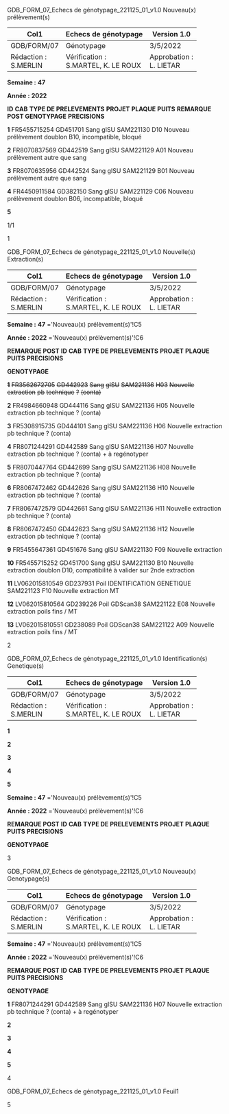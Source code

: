 GDB_FORM_07_Echecs de génotypage_221125_01_v1.0 Nouveau(x) prélèvement(s)




|Col1|Echecs de génotypage|Version 1.0|
|---|---|---|
|GDB/FORM/07|Génotypage|3/5/2022|
|Rédaction :<br>S.MERLIN|Vérification :<br>S.MARTEL, K. LE ROUX|Approbation :<br>L. LIETAR|


**Semaine :** **47**

**Année :** **2022**

**ID** **CAB** **TYPE DE PRELEVEMENTS** **PROJET** **PLAQUE** **PUITS** **REMARQUE POST GENOTYPAGE** **PRECISIONS**

**1** FR5455715254 GD451701 Sang gISU SAM221130 D10 Nouveau prélèvement doublon B10, incompatible, bloqué

**2** FR8070837569 GD442519 Sang gISU SAM221129 A01 Nouveau prélèvement autre que sang

**3** FR8070635956 GD442524 Sang gISU SAM221129 B01 Nouveau prélèvement autre que sang

**4** FR4450911584 GD382150 Sang gISU SAM221129 C06 Nouveau prélèvement doublon B06, incompatible, bloqué

**5**

1/1


1

GDB_FORM_07_Echecs de génotypage_221125_01_v1.0 Nouvelle(s) Extraction(s)



|Col1|Echecs de génotypage|Version 1.0|
|---|---|---|
|GDB/FORM/07|Génotypage|3/5/2022|
|Rédaction :<br>S.MERLIN|Vérification :<br>S.MARTEL, K. LE ROUX|Approbation :<br>L. LIETAR|


**Semaine :** **47** ='Nouveau(x) prélèvement(s)'!C5

**Année :** **2022** ='Nouveau(x) prélèvement(s)'!C6



**REMARQUE POST**
**ID** **CAB** **TYPE DE PRELEVEMENTS** **PROJET** **PLAQUE** **PUITS** **PRECISIONS**

**GENOTYPAGE**


~~**1**~~ ~~FR3562672705~~ ~~GD442923~~ ~~Sang~~ ~~gISU~~ ~~SAM221136~~ ~~H03~~ ~~Nouvelle~~ ~~extraction~~ ~~pb~~ ~~technique~~ ~~?~~ ~~(conta)~~

**2** FR4984660948 GD444116 Sang gISU SAM221136 H05 Nouvelle extraction pb technique ? (conta)

**3** FR5308915735 GD444101 Sang gISU SAM221136 H06 Nouvelle extraction pb technique ? (conta)

**4** FR8071244291 GD442589 Sang gISU SAM221136 H07 Nouvelle extraction pb technique ? (conta) + à regénotyper

**5** FR8070447764 GD442699 Sang gISU SAM221136 H08 Nouvelle extraction pb technique ? (conta)

**6** FR8067472462 GD442626 Sang gISU SAM221136 H10 Nouvelle extraction pb technique ? (conta)

**7** FR8067472579 GD442661 Sang gISU SAM221136 H11 Nouvelle extraction pb technique ? (conta)

**8** FR8067472450 GD442623 Sang gISU SAM221136 H12 Nouvelle extraction pb technique ? (conta)

**9** FR5455647361 GD451676 Sang gISU SAM221130 F09 Nouvelle extraction

**10** FR5455715252 GD451700 Sang gISU SAM221130 B10 Nouvelle extraction doublon D10, compatibilité à valider sur 2nde extraction

**11** LV062015810549 GD237931 Poil IDENTIFICATION GENETIQUE SAM221123 F10 Nouvelle extraction MT

**12** LV062015810564 GD239226 Poil GDScan38 SAM221122 E08 Nouvelle extraction poils fins / MT

**13** LV062015810551 GD238089 Poil GDScan38 SAM221122 A09 Nouvelle extraction poils fins / MT


2

GDB_FORM_07_Echecs de génotypage_221125_01_v1.0 Identification(s) Genetique(s)


|Col1|Echecs de génotypage|Version 1.0|
|---|---|---|
|GDB/FORM/07|Génotypage|3/5/2022|
|Rédaction :<br>S.MERLIN|Vérification :<br>S.MARTEL, K. LE ROUX|Approbation :<br>L. LIETAR|


**1**

**2**

**3**

**4**

**5**


**Semaine :** **47** ='Nouveau(x) prélèvement(s)'!C5

**Année :** **2022** ='Nouveau(x) prélèvement(s)'!C6



**REMARQUE POST**
**ID** **CAB** **TYPE DE PRELEVEMENTS** **PROJET** **PLAQUE** **PUITS** **PRECISIONS**

**GENOTYPAGE**


3

GDB_FORM_07_Echecs de génotypage_221125_01_v1.0 Nouveau(x) Genotypage(s)



|Col1|Echecs de génotypage|Version 1.0|
|---|---|---|
|GDB/FORM/07|Génotypage|3/5/2022|
|Rédaction :<br>S.MERLIN|Vérification :<br>S.MARTEL, K. LE ROUX|Approbation :<br>L. LIETAR|


**Semaine :** **47** ='Nouveau(x) prélèvement(s)'!C5

**Année :** **2022** ='Nouveau(x) prélèvement(s)'!C6



**REMARQUE POST**
**ID** **CAB** **TYPE DE PRELEVEMENTS** **PROJET** **PLAQUE** **PUITS** **PRECISIONS**

**GENOTYPAGE**


**1** FR8071244291 GD442589 Sang gISU SAM221136 H07 Nouvelle extraction pb technique ? (conta) + à regénotyper

**2**

**3**

**4**

**5**


4

GDB_FORM_07_Echecs de génotypage_221125_01_v1.0 Feuil1

5

